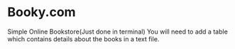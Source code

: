 # Booky.com
Simple Online Bookstore(Just done in terminal) 
You will need to add a table which contains details about the books in a text file.
